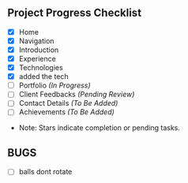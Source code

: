 ## Project Progress Checklist

- [x] Home 
- [x] Navigation
- [x] Introduction
- [x] Experience
- [x] Technologies
- [x] added the tech
- [ ] Portfolio *(In Progress)*
- [ ] Client Feedbacks *(Pending Review)*
- [ ] Contact Details *(To Be Added)*
- [ ] Achievements *(To Be Added)*

- Note: Stars indicate completion or pending tasks.

## BUGS
- [ ] balls dont rotate

